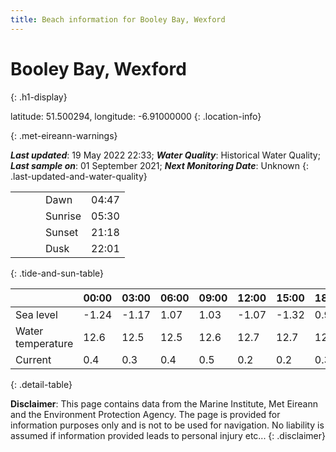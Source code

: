 ```yaml
---
title: Beach information for Booley Bay, Wexford
---
```

# Booley Bay, Wexford 
{: .h1-display}

latitude: 51.500294, longitude: -6.91000000
{: .location-info}


{: .met-eireann-warnings}

___Last updated___: 19 May 2022 22:33; ___Water Quality___: Historical Water Quality;
___Last sample on___: 01 September 2021; ___Next Monitoring Date___: Unknown
{: .last-updated-and-water-quality}

|   |   |   |   |   |
|---|---|---|---|---|
|   |   |   | Dawn  | 04:47 |
|   |   |   | Sunrise  | 05:30 |
|   |   |   | Sunset  | 21:18 |
|   |   |   | Dusk  | 22:01 |
{: .tide-and-sun-table}

<div></div>

| | 00:00 | 03:00 | 06:00 | 09:00 | 12:00 | 15:00 | 18:00 | 21:00 |
|---|---|---|---|---|---|---|---|---|
| Sea level | -1.24 | -1.17 | 1.07 | 1.03| -1.07 | -1.32 | 0.9 | 1.3 |
| Water temperature | 12.6 | 12.5 | 12.5 | 12.6 | 12.7 | 12.7 | 12.7 | 12.7 |
| Current | 0.4 | 0.3 | 0.4 | 0.5 | 0.2| 0.2 | 0.3 | 0.5 |
{: .detail-table}

__Disclaimer__: This page contains data from the Marine Institute,
Met Eireann and the Environment Protection Agency. The page is provided for
information purposes only and is not to be used for navigation. No liability
is assumed if information provided leads to personal injury etc...
{: .disclaimer}
